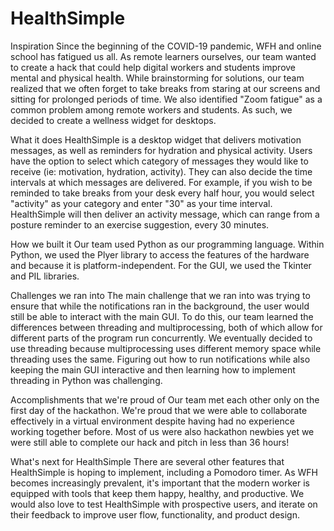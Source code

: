 # HealthSimple

Inspiration
Since the beginning of the COVID-19 pandemic, WFH and online school has fatigued us all. As remote learners ourselves, our team wanted to create a hack that could help digital workers and students improve mental and physical health. While brainstorming for solutions, our team realized that we often forget to take breaks from staring at our screens and sitting for prolonged periods of time. We also identified "Zoom fatigue" as a common problem among remote workers and students. As such, we decided to create a wellness widget for desktops.

What it does
HealthSimple is a desktop widget that delivers motivation messages, as well as reminders for hydration and physical activity. Users have the option to select which category of messages they would like to receive (ie: motivation, hydration, activity). They can also decide the time intervals at which messages are delivered. For example, if you wish to be reminded to take breaks from your desk every half hour, you would select "activity" as your category and enter "30" as your time interval. HealthSimple will then deliver an activity message, which can range from a posture reminder to an exercise suggestion, every 30 minutes.

How we built it
Our team used Python as our programming language. Within Python, we used the Plyer library to access the features of the hardware and because it is platform-independent. For the GUI, we used the Tkinter and PIL libraries.

Challenges we ran into
The main challenge that we ran into was trying to ensure that while the notifications ran in the background, the user would still be able to interact with the main GUI. To do this, our team learned the differences between threading and multiprocessing, both of which allow for different parts of the program run concurrently. We eventually decided to use threading because multiprocessing uses different memory space while threading uses the same. Figuring out how to run notifications while also keeping the main GUI interactive and then learning how to implement threading in Python was challenging.

Accomplishments that we're proud of
Our team met each other only on the first day of the hackathon. We're proud that we were able to collaborate effectively in a virtual environment despite having had no experience working together before. Most of us were also hackathon newbies yet we were still able to complete our hack and pitch in less than 36 hours!

What's next for HealthSimple
There are several other features that HealthSimple is hoping to implement, including a Pomodoro timer. As WFH becomes increasingly prevalent, it's important that the modern worker is equipped with tools that keep them happy, healthy, and productive. We would also love to test HealthSimple with prospective users, and iterate on their feedback to improve user flow, functionality, and product design.
